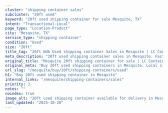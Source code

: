 ```yaml
---
cluster: "shipping container sales"
subcluster: "20ft used"
keyword: "20ft used shipping container for sale Mesquite, TX"
intent: "Transactional-Local"
page_type: "Location-Product"
city: "Mesquite, TX"
service_type: "shipping container"
condition: "Used"
size: "20ft"
title_tag: "20ft Ndk Used shipping container Sales in Mesquite | LC Container"
meta_description: "20ft used shipping container sales in Mesquite. Fast delivery, competitive pricing. Serving shipping containers area. Quote ID: DH7. Call (214) 524-4168 for your free quote today."
original_title: "Mesquite 20ft shipping container for sale | LC Container"
original_meta: "Buy 20ft used shipping containers in Mesquite. Local since 2003. New & used inventory. Fast delivery. Get your free quote — call (214) 524-4168 today."
url_slug: "/mesquite/buy/20ft/shipping-containers/used"
h1: "Buy 20ft used shipping container in Mesquite"
internal_links: "/mesquite/shipping-containers/sales"
priority: 3
notes: ""
noindex: true
image_alt: "20ft used shipping container available for delivery in Mesquite"
last_updated: "2025-10-20"
---
```


<!-- TODO: Add unique city/inventory copy, images, and internal links here. -->
